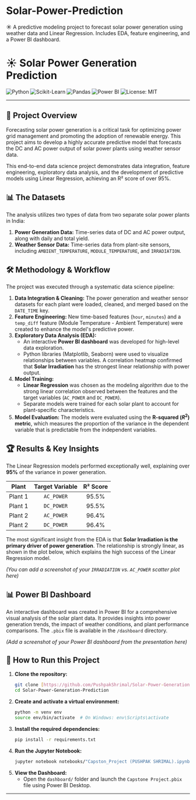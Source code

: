 # Solar-Power-Prediction
☀️ A predictive modeling project to forecast solar power generation using weather data and Linear Regression. Includes EDA, feature engineering, and a Power BI dashboard.


# ☀️ Solar Power Generation Prediction

![Python](https://img.shields.io/badge/Python-3.9%2B-blue.svg?logo=python&logoColor=white)
![Scikit-Learn](https://img.shields.io/badge/Scikit--Learn-1.0%2B-orange?logo=scikit-learn)
![Pandas](https://img.shields.io/badge/Pandas-1.3%2B-150458?logo=pandas)
![Power BI](https://img.shields.io/badge/Power%20BI-F2C811?logo=powerbi&logoColor=black)
![License: MIT](https://img.shields.io/badge/License-MIT-yellow.svg)

---

## 🎯 Project Overview

Forecasting solar power generation is a critical task for optimizing power grid management and promoting the adoption of renewable energy. This project aims to develop a highly accurate predictive model that forecasts the DC and AC power output of solar power plants using weather sensor data.

This end-to-end data science project demonstrates data integration, feature engineering, exploratory data analysis, and the development of predictive models using Linear Regression, achieving an R² score of over 95%.

## 📊 The Datasets

The analysis utilizes two types of data from two separate solar power plants in India:
1.  **Power Generation Data:** Time-series data of DC and AC power output, along with daily and total yield.
2.  **Weather Sensor Data:** Time-series data from plant-site sensors, including `AMBIENT_TEMPERATURE`, `MODULE_TEMPERATURE`, and `IRRADIATION`.

## 🛠️ Methodology & Workflow

The project was executed through a systematic data science pipeline:

1.  **Data Integration & Cleaning:** The power generation and weather sensor datasets for each plant were loaded, cleaned, and merged based on the `DATE_TIME` key.
2.  **Feature Engineering:** New time-based features (`hour`, `minutes`) and a `temp_diff` feature (Module Temperature - Ambient Temperature) were created to enhance the model's predictive power.
3.  **Exploratory Data Analysis (EDA):**
    -   An interactive **Power BI dashboard** was developed for high-level data exploration.
    -   Python libraries (Matplotlib, Seaborn) were used to visualize relationships between variables. A correlation heatmap confirmed that **Solar Irradiation** has the strongest linear relationship with power output.
4.  **Model Training:**
    -   **Linear Regression** was chosen as the modeling algorithm due to the strong linear correlation observed between the features and the target variables (`AC_POWER` and `DC_POWER`).
    -   Separate models were trained for each solar plant to account for plant-specific characteristics.
5.  **Model Evaluation:** The models were evaluated using the **R-squared ($R^2$) metric**, which measures the proportion of the variance in the dependent variable that is predictable from the independent variables.

## 🏆 Results & Key Insights

The Linear Regression models performed exceptionally well, explaining over **95%** of the variance in power generation.

| Plant   | Target Variable | R² Score |
| ------- | :-------------: | :------: |
| Plant 1 |    `AC_POWER`   |  95.5%   |
| Plant 1 |    `DC_POWER`   |  95.5%   |
| Plant 2 |    `AC_POWER`   |  96.4%   |
| Plant 2 |    `DC_POWER`   |  96.4%   |

The most significant insight from the EDA is that **Solar Irradiation is the primary driver of power generation**. The relationship is strongly linear, as shown in the plot below, which explains the high success of the Linear Regression model.

*(You can add a screenshot of your `IRRADIATION` vs. `AC_POWER` scatter plot here)*

## 📊 Power BI Dashboard

An interactive dashboard was created in Power BI for a comprehensive visual analysis of the solar plant data. It provides insights into power generation trends, the impact of weather conditions, and plant performance comparisons. The `.pbix` file is available in the `/dashboard` directory.

*(Add a screenshot of your Power BI dashboard from the presentation here)*

## 🚀 How to Run this Project

1.  **Clone the repository:**
    ```bash
    git clone [https://github.com/PushpakShrimal/Solar-Power-Generation-Prediction.git](https://github.com/PushpakShrimal/Solar-Power-Generation-Prediction.git)
    cd Solar-Power-Generation-Prediction
    ```
2.  **Create and activate a virtual environment:**
    ```bash
    python -m venv env
    source env/bin/activate  # On Windows: env\Scripts\activate
    ```
3.  **Install the required dependencies:**
    ```bash
    pip install -r requirements.txt
    ```
4.  **Run the Jupyter Notebook:**
    ```bash
    jupyter notebook notebooks/"Capston_Project (PUSHPAK SHRIMAL).ipynb"
    ```
5.  **View the Dashboard:**
    -   Open the `dashboard/` folder and launch the `Capstone Project.pbix` file using Power BI Desktop.

---
